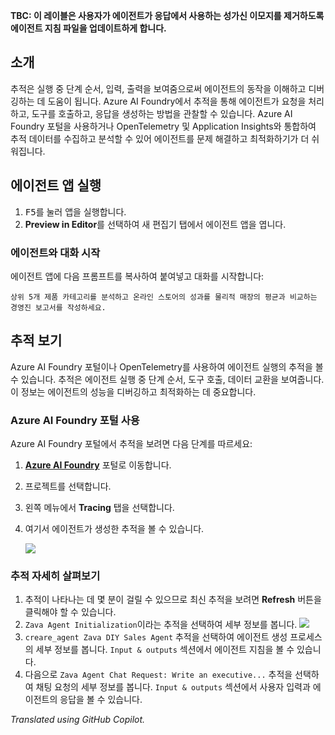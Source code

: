 **TBC: 이 레이블은 사용자가 에이전트가 응답에서 사용하는 성가신 이모지를 제거하도록 에이전트 지침 파일을 업데이트하게 합니다.**

## 소개

추적은 실행 중 단계 순서, 입력, 출력을 보여줌으로써 에이전트의 동작을 이해하고 디버깅하는 데 도움이 됩니다. Azure AI Foundry에서 추적을 통해 에이전트가 요청을 처리하고, 도구를 호출하고, 응답을 생성하는 방법을 관찰할 수 있습니다. Azure AI Foundry 포털을 사용하거나 OpenTelemetry 및 Application Insights와 통합하여 추적 데이터를 수집하고 분석할 수 있어 에이전트를 문제 해결하고 최적화하기가 더 쉬워집니다.

<!-- ## 랩 실습

=== "Python"

      1. `app.py` 파일을 엽니다.
      2. 추적을 활성화하기 위해 `AZURE_TELEMETRY_ENABLED` 변수를 `True`로 변경합니다:

         ```python
         AZURE_TELEMETRY_ENABLED = True
         ```

        !!! info "참고"
            이 설정은 에이전트의 텔레메트리를 활성화합니다. `app.py`의 `initialize` 함수에서 텔레메트리 클라이언트가 Azure Monitor로 데이터를 보내도록 구성됩니다.

            ```python
             if AZURE_TELEMETRY_ENABLED:
                 configure_azure_monitor(connection_string=await self.project_client.telemetry.get_connection_string())
            ```         

=== "C#"

      tbd -->

## 에이전트 앱 실행

1. <kbd>F5</kbd>를 눌러 앱을 실행합니다.
2. **Preview in Editor**를 선택하여 새 편집기 탭에서 에이전트 앱을 엽니다.

### 에이전트와 대화 시작

에이전트 앱에 다음 프롬프트를 복사하여 붙여넣고 대화를 시작합니다:

```plaintext
상위 5개 제품 카테고리를 분석하고 온라인 스토어의 성과를 물리적 매장의 평균과 비교하는 경영진 보고서를 작성하세요.
```

## 추적 보기

Azure AI Foundry 포털이나 OpenTelemetry를 사용하여 에이전트 실행의 추적을 볼 수 있습니다. 추적은 에이전트 실행 중 단계 순서, 도구 호출, 데이터 교환을 보여줍니다. 이 정보는 에이전트의 성능을 디버깅하고 최적화하는 데 중요합니다.

### Azure AI Foundry 포털 사용

Azure AI Foundry 포털에서 추적을 보려면 다음 단계를 따르세요:

1. **[Azure AI Foundry](https://ai.azure.com/)** 포털로 이동합니다.
2. 프로젝트를 선택합니다.
3. 왼쪽 메뉴에서 **Tracing** 탭을 선택합니다.
4. 여기서 에이전트가 생성한 추적을 볼 수 있습니다.

   ![](media/ai-foundry-tracing.png)

### 추적 자세히 살펴보기

1. 추적이 나타나는 데 몇 분이 걸릴 수 있으므로 최신 추적을 보려면 **Refresh** 버튼을 클릭해야 할 수 있습니다.
2. `Zava Agent Initialization`이라는 추적을 선택하여 세부 정보를 봅니다.
   ![](media/ai-foundry-trace-agent-init.png)
3. `creare_agent Zava DIY Sales Agent` 추적을 선택하여 에이전트 생성 프로세스의 세부 정보를 봅니다. `Input & outputs` 섹션에서 에이전트 지침을 볼 수 있습니다.
4. 다음으로 `Zava Agent Chat Request: Write an executive...` 추적을 선택하여 채팅 요청의 세부 정보를 봅니다. `Input & outputs` 섹션에서 사용자 입력과 에이전트의 응답을 볼 수 있습니다.

<!-- https://learn.microsoft.com/en-us/azure/ai-foundry/how-to/continuous-evaluation-agents -->

*Translated using GitHub Copilot.*
